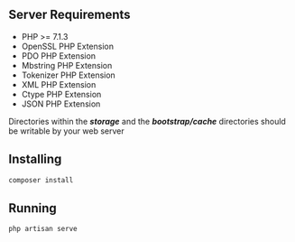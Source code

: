 ## Server Requirements
- PHP >= 7.1.3
- OpenSSL PHP Extension
- PDO PHP Extension
- Mbstring PHP Extension
- Tokenizer PHP Extension
- XML PHP Extension
- Ctype PHP Extension
- JSON PHP Extension

Directories within the ***storage*** and the ***bootstrap/cache*** directories should be writable by your web server

## Installing
```sh
composer install
```

## Running
```sh
php artisan serve
```
